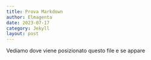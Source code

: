 ```yaml
---
title: Prova Markdown
author: Elmagenta
date: 2023-07-17
category: Jekyll
layout: post
---
```


Vediamo dove viene posizionato questo file e se appare
